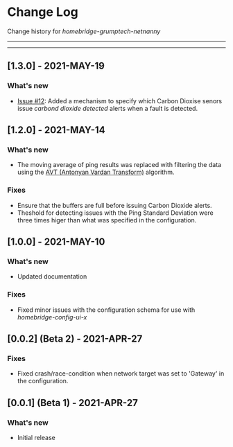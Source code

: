 # Change Log
Change history for _homebridge-grumptech-netnanny_

---
---
## [1.3.0] - 2021-MAY-19
### What's new
- [Issue #12](https://github.com/pricemi115/homebridge-grumptech-netnanny/issues/12): Added a mechanism to specify which Carbon Dioxise senors issue _carbond dioxide detected_ alerts when a fault is detected.

## [1.2.0] - 2021-MAY-14
### What's new
- The moving average of ping results was replaced with filtering the data using the [AVT (Antonyan Vardan Transform)](https://en.wikipedia.org/wiki/AVT_Statistical_filtering_algorithm) algorithm.

### Fixes
- Ensure that the buffers are full before issuing Carbon Dioxide alerts.
- Theshold for detecting issues with the Ping Standard Deviation were three times higer than what was specified in the configuration.

## [1.0.0] - 2021-MAY-10
### What's new
- Updated documentation

### Fixes
- Fixed minor issues with the configuration schema for use with _homebridge-config-ui-x_

## [0.0.2] (Beta 2) - 2021-APR-27
### Fixes
- Fixed crash/race-condition when network target was set to 'Gateway' in the configuration.

## [0.0.1] (Beta 1) - 2021-APR-27
### What's new
- Initial release

